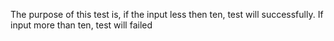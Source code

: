 The purpose of this test is, if the input less then ten, test will successfully.
If input more than ten, test will failed
